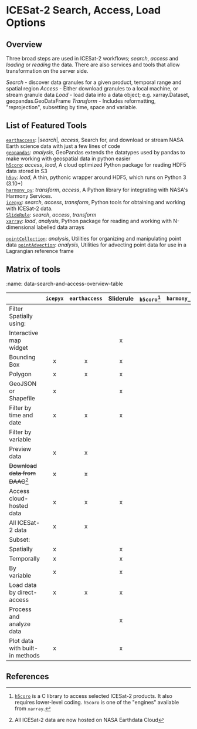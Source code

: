 # ICESat-2 Search, Access, Load Options

## Overview

Three broad steps are used in ICESat-2 workflows; _search_, _access_ and _loading_ or _reading_ the data.  There are also services and tools that allow transformation on
the server side.  

_Search_ - discover data granules for a given product, temporal range and spatial region
_Access_ - Either download granules to a local machine, or stream granule data
_Load_ - load data into a data object; e.g. xarray.Dataset, geopandas.GeoDataFrame
_Transform_ - Includes reformatting, "reprojection", subsetting by time, space and variable.

## List of Featured Tools

[`earthaccess`](https://github.com/nsidc/earthaccess): |_search_|, _access_, Search for, and download or stream NASA Earth science data with just a few lines of code  
[`geopandas`](https://geopandas.org/en/stable/): _analysis_,  GeoPandas extends the datatypes used by pandas to make working with geospatial data in python easier  
[`h5coro`](https://github.com/SlideRuleEarth/h5coro): _access_, _load_, A cloud optimized Python package for reading HDF5 data stored in S3  
[`h5py`](https://github.com/h5py/h5py): _load_, A thin, pythonic wrapper around HDF5, which runs on Python 3 (3.10+)  
[`harmony_py`](https://github.com/nasa/harmony-py): _transform_, _access_, A Python library for integrating with NASA's Harmony Services.  
[`icepyx`](https://github.com/icesat2py/icepyx): _search_, _access_, _transform_, Python tools for obtaining and working with ICESat-2 data.  
[`SlideRule`](https://github.com/SlideRuleEarth/sliderule): _search_, _access_, _transform_  
[`xarray`](https://xarray.dev/): _load_, _analysis_, Python package for reading and working with N-dimensional labelled data arrays  

[`pointCollection`](https://github.com/SmithB/pointCollection): _analysis_, Utilities for organizing and manipulating point data
[`pointAdvection`](https://github.com/tsutterley/pointAdvection): _analysis_, Utilities for advecting point data for use in a Lagrangian reference frame


## Matrix of tools

:name: data-search-and-access-overview-table

| | `icepyx` | `earthaccess` | Sliderule | `h5coro`[^1] | `harmony_py` |
|:--- |:---:|:---:|:---:|:---:|:---:|
| Filter Spatially using:                     |   |   |   |   |   |
|    Interactive map widget                   |   |   | x |   |   |
|    Bounding Box                             | x | x | x |   |   |
|    Polygon                                  | x | x | x |   |   |
|    GeoJSON or Shapefile                     | x |   | x |   |   |
| Filter by time and date                     | x | x | x |   |   |
| Filter by variable                          |   |   |   |   |   |
| Preview data                                | x | x |   |   |   |
| ~~Download data from DAAC~~[^2]             | ~~x~~ | ~~x~~ |   |   |   |
| Access cloud-hosted data                    | x | x | x |   |   |
| All ICESat-2 data                           | x | x |   |   |   |
| Subset:                                     |   |   |   |   |   |
|    Spatially                                | x |   | x |   |   |
|    Temporally                               | x |   | x |   |   |
|    By variable                              | x |   | x |   |   |
| Load data by direct-access                  | x | x | x |   |   |
| Process and analyze data                    |   |   | x |   |   |
| Plot data with built-in methods             | x |   | x |   |   |

## References

[^1]: [`h5coro`]() is a C library to access selected ICESat-2 products.  It also
  requires lower-level coding.  `h5coro` is one of the "engines" available from `xarray`.
[^2]: All ICESat-2 data are now hosted on NASA Earthdata Cloud